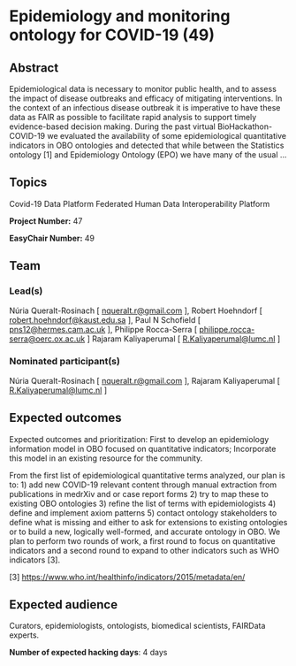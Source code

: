 # Epidemiology and monitoring ontology for COVID-19 (49)

## Abstract

Epidemiological data is necessary to monitor public health, and to assess the impact of disease outbreaks and efficacy of mitigating interventions. In the context of an infectious disease outbreak it is imperative to have these data as FAIR as possible to facilitate rapid analysis to support timely evidence-based decision making. During the past virtual BioHackathon-COVID-19 we evaluated the availability of some epidemiological quantitative indicators in OBO ontologies and detected that while between the Statistics ontology [1] and Epidemiology Ontology (EPO) we have many of the usual ...

## Topics

Covid-19
 Data Platform
 Federated Human Data
 Interoperability Platform

**Project Number:** 47



**EasyChair Number:** 49

## Team

### Lead(s)

Núria Queralt-Rosinach [ nqueralt.r@gmail.com ], 
 Robert Hoehndorf [ robert.hoehndorf@kaust.edu.sa ], 
 Paul N Schofield [ pns12@hermes.cam.ac.uk ], 
 Philippe Rocca-Serra [ philippe.rocca-serra@oerc.ox.ac.uk ]
 Rajaram Kaliyaperumal [ R.Kaliyaperumal@lumc.nl ]

### Nominated participant(s)

Núria Queralt-Rosinach [ nqueralt.r@gmail.com ],
 Rajaram Kaliyaperumal [ R.Kaliyaperumal@lumc.nl ]

## Expected outcomes

Expected outcomes and prioritization: First to develop an epidemiology information model in OBO focused on quantitative indicators; Incorporate this model in an existing resource for the community.
 
 From the first list of epidemiological quantitative terms analyzed, our plan is to: 1) add new COVID-19 relevant content through manual extraction from publications in medrXiv and or case report forms 2) try to map these to existing OBO ontologies 3) refine the list of terms with epidemiologists 4) define and implement axiom patterns 5) contact ontology stakeholders to define what is missing and either to ask for extensions to existing ontologies or to build a new, logically well-formed, and accurate ontology in OBO. We plan to perform two rounds of work, a first round to focus on quantitative indicators and a second round to expand to other indicators such as WHO indicators [3].
 
 [3] https://www.who.int/healthinfo/indicators/2015/metadata/en/

## Expected audience

Curators, epidemiologists, ontologists, biomedical scientists, FAIRData experts.

**Number of expected hacking days**: 4 days

